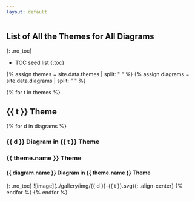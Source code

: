 ```yaml
---
layout: default
---
```

## List of All the Themes for All Diagrams
{: .no_toc}

* TOC seed list
{:toc}

{% assign themes = site.data.themes | split: " " %}
{% assign diagrams = site.data.diagrams | split: " " %}

{% for t in themes %}
## {{ t }} Theme
{% for d in diagrams %}
### {{ d }} Diagram in {{ t }} Theme
### {{ theme.name }} Theme
#### {{ diagram.name }} Diagram in {{ theme.name }} Theme
{: .no_toc}
![image](../gallery/img/{{ d }}-{{ t }}.svg){: .align-center}
{% endfor %}
{% endfor %}

